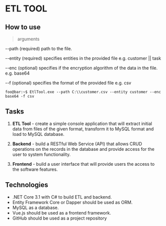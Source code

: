 # ETL TOOL

## How to use
> arguments

--path  (required) path to the file.

--entity  (required) specifies entities in the provided file e.g. customer || task

--enc (optional) specifies if the encryption algorithm of the data in the file. e.g. base64

--f (optional) specifies the format of the provided file e.g. csv

```console
foo@bar:~$ EtlTool.exe --path C:\\customer.csv --entity customer --enc base64 -f csv
```

## Tasks
1. **ETL Tool** - create a simple console application that will extract initial data from files of
the given format, transform it to MySQL format and load to MySQL database.

1. **Backend** - build a RESTful Web Service (API) that allows CRUD operations on the
records in the database and provide access for the user to system functionality.

1. **Frontend** - build a user interface that will provide users the access to the software
features.

 ## Technologies
- .NET Core 3.1 with C# to build ETL and backend.
- Entity Framework Core or Dapper should be used as ORM.
- MySQL as a database.
- Vue.js should be used as a frontend framework.
- GitHub should be used as a project repository
